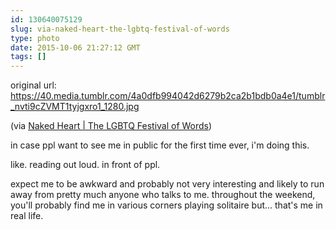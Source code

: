 ```yaml
---
id: 130640075129
slug: via-naked-heart-the-lgbtq-festival-of-words
type: photo
date: 2015-10-06 21:27:12 GMT
tags: []
---
```

original url: https://40.media.tumblr.com/4a0dfb994042d6279b2ca2b1bdb0a4e1/tumblr_nvti9cZVMT1tyjgxro1_1280.jpg

(via <a href="http://nakedheart.ca/">Naked Heart | The LGBTQ Festival of Words</a>) 

in case ppl want to see me in public for the first time ever, i'm doing this.

like. reading out loud. in front of ppl. 

expect me to be awkward and probably not very interesting and likely to run away from pretty much anyone who talks to me. throughout the weekend, you'll probably find me in various corners playing solitaire but... that's me in real life. 